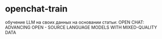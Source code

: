 # openchat-train
обучение LLM на своих данных на основании статьи: OPEN CHAT: ADVANCING OPEN - SOURCE LANGUAGE MODELS WITH MIXED-QUALITY DATA
